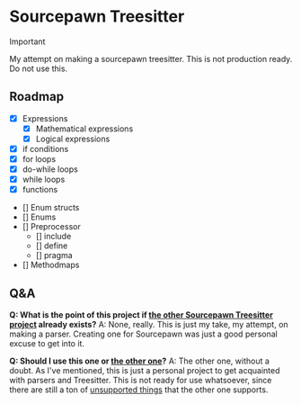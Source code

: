 # Sourcepawn Treesitter

> [!IMPORTANT]
> My attempt on making a sourcepawn treesitter. This is not production ready. Do not use this.

## Roadmap
- [x] Expressions
    - [x] Mathematical expressions
    - [x] Logical expressions
- [x] if conditions
- [x] for loops
- [x] do-while loops
- [x] while loops
- [x] functions
- [] Enum structs
- [] Enums
- [] Preprocessor
    - [] include
    - [] define
    - [] pragma
- [] Methodmaps

## Q&A 

**Q: What is the point of this project if [the other Sourcepawn Treesitter project](https://github.com/nilshelmig/tree-sitter-sourcepawn) already exists?**
A: None, really. This is just my take, my attempt, on making a parser. Creating one for Sourcepawn was just a good personal excuse to get into it.

**Q: Should I use this one or [the other one](https://github.com/nilshelmig/tree-sitter-sourcepawn)?**
A: The other one, without a doubt. As I've mentioned, this is just a personal project to get acquainted with parsers and Treesitter. This is not ready for use whatsoever, since there are still a ton of [unsupported things](#Roadmap) that the other one supports. 
